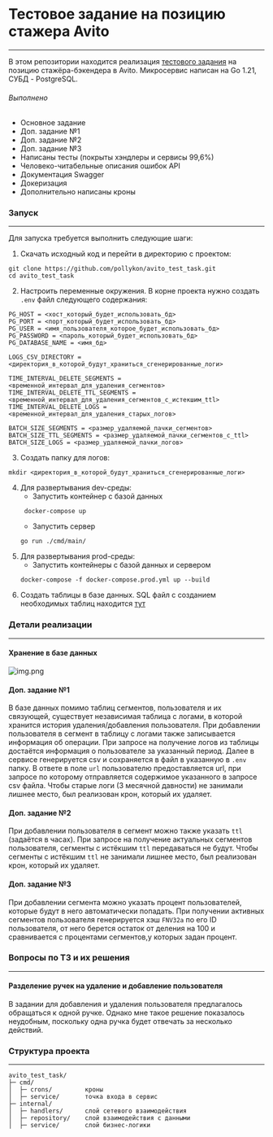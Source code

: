 # Тестовое задание на позицию стажера Avito
___
В этом репозитории находится реализация [тестового задания](https://github.com/avito-tech/backend-trainee-assignment-2023) на позицию стажёра-бэкендера в Avito.
Микросервис написан на Go 1.21, СУБД - PostgreSQL.

###### Выполнено ######
+ Основное задание
+ Доп. задание №1
+ Доп. задание №2
+ Доп. задание №3
+ Написаны тесты (покрыты хэндлеры и сервисы 99,6%)
+ Человеко-читабельные описания ошибок API
+ Документация Swagger
+ Докеризация
+ Дополнительно написаны кроны

### Запуск
___

Для запуска требуется выполнить следующие шаги:

1. Скачать исходный код и перейти в директорию с проектом:
```text
git clone https://github.com/pollykon/avito_test_task.git
cd avito_test_task
```
2. Настроить переменные окружения. В корне проекта нужно создать `.env` файл следующего содержания:
```text
PG_HOST = <хост_который_будет_использовать_бд>
PG_PORT = <порт_который_будет_использовать_бд>
PG_USER = <имя_пользователя_которое_будет_использовать_бд>
PG_PASSWORD = <пароль_который_будет_использовать_бд>
PG_DATABASE_NAME = <имя_бд>

LOGS_CSV_DIRECTORY = <директория_в_которой_будут_храниться_сгенерированные_логи>

TIME_INTERVAL_DELETE_SEGMENTS = <временной_интервал_для_удаления_сегментов>
TIME_INTERVAL_DELETE_TTL_SEGMENTS = <временной_интервал_для_удаления_сегментов_с_истекшим_ttl>
TIME_INTERVAL_DELETE_LOGS = <временной_интервал_для_удаления_старых_логов>

BATCH_SIZE_SEGMENTS = <размер_удаляемой_пачки_сегментов>
BATCH_SIZE_TTL_SEGMENTS = <размер_удаляемой_пачки_сегментов_с_ttl>
BATCH_SIZE_LOGS = <размер_удаляемой_пачки_логов>
```
3. Создать папку для логов:
```text
mkdir <директория_в_которой_будут_храниться_сгенерированные_логи>
```
4. Для развертывания dev-среды:
    + Запустить контейнер с базой данных
   ```text
    docker-compose up
    ```
   + Запустить сервер
   ```
   go run ./cmd/main/
   ```
5. Для развертывания prod-среды:
    + Запустить контейнеры с базой данных и сервером
   ```
   docker-compose -f docker-compose.prod.yml up --build 
   ```
6. Создать таблицы в базе данных. SQL файл с созданием необходимых таблиц находится [тут](https://github.com/pollykon/avito_test_task/blob/main/migration.sql) 

### Детали реализации
___
#### Хранение в базе данных
![img.png](relation_model.png)

#### Доп. задание №1
В базе данных помимо таблиц сегментов, пользователя и их связующей, существует независимая таблица с логами,
в которой хранится история удаления/добавления пользователя. При добавлении пользователя в сегмент
в таблицу с логами также записывается информация об операции. При запросе на получение логов 
из таблицы достаётся информация о пользователе за указанный период. Далее в сервисе генерируется csv и сохраняется в 
файл в указанную в `.env` папку. В ответе в поле `url` пользователю предоставляется url, при запросе по которому
отправляется содержимое указанного в запросе csv файла. Чтобы старые логи (3 месячной давности) не занимали лишнее
место, был реализован крон, который их удаляет.
#### Доп. задание №2
При добавлении пользователя в сегмент можно также указать `ttl` (задаётся в часах). При запросе на получение актуальных
сегментов пользователя, сегменты с истёкшим `ttl` передаваться не будут. Чтобы сегменты с истёкшим `ttl` не занимали
лишнее место, был реализован крон, который их удаляет.
#### Доп. задание №3
При добавлении сегмента можно указать процент пользователей, которые будут в него автоматически попадать. При получении
активных сегментов пользователя генерируется хэш `FNV32a` по его ID пользователя, от него берется остаток от деления
на 100 и сравнивается с процентами сегментов,у которых задан процент. 
### Вопросы по ТЗ и их решения
___
#### Разделение ручек на удаление и добавление пользователя 
В задании для добавления и удаления пользователя предлагалось обращаться к одной ручке. Однако мне такое решение 
показалось неудобным, поскольку одна ручка будет отвечать за несколько действий.

### Структура проекта
___
```
avito_test_task/     
├─ cmd/
│  ├─ crons/         кроны
│  ├─ service/       точка входа в сервис
├─ internal/   
│  ├─ handlers/      слой сетевого взаимодействия
│  ├─ repository/    слой взаимодействия с данными
│  ├─ service/       слой бизнес-логики
```